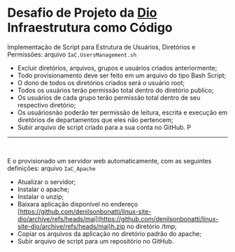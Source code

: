 # Desafio de Projeto da [Dio](https://www.dio.me/) Infraestrutura como Código 


Implementação de Script para Estrutura de Usuários, Diretórios e Permissões: arquivo `IaC.UsersManagement.sh`
- Excluir diretórios, arquivos, grupos e usuários criados anteriormente;
- Todo provisionamento deve ser feito em um arquivo do tipo Bash
Script;
- O dono de todos os diretórios criados será o usuário root;
- Todos os usuários terão permissão total dentro do diretório publico;
- Os usuários de cada grupo terão permissão total dentro de seu
respectivo diretório;
- Os usuáriosnão poderão ter permissão de leitura, escrita e execução
em diretórios de departamentos que eles não pertencem;
- Subir arquivo de script criado para a sua conta no GitHub. P
***
<p><br>


E o provisionado um servidor web automaticamente, com as seguintes definições: arquivo `IaC_Apache`

- Atualizar o servidor;
- Instalar o apache;
- Instalar o unzip;
- Baixara aplicação disponível no endereço [https://github.com/denilsonbonatti/linux-site-dio/archive/refs/heads/mai](https://github.com/denilsonbonatti/linux-site-dio/archive/refs/heads/mai)h.zip no diretório /tmp;
- Copiar os arquivos da aplicação no diretório padrão do apache;
- Subir arquivo de script para um repositório no GitHub.

